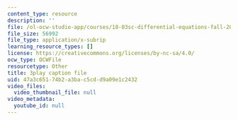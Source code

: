 ```yaml
---
content_type: resource
description: ''
file: /ol-ocw-studio-app/courses/18-03sc-differential-equations-fall-2011/47a3c65174b2a3bac5cdd9a09e1c2432_9KbpbBMThTE.srt
file_size: 56992
file_type: application/x-subrip
learning_resource_types: []
license: https://creativecommons.org/licenses/by-nc-sa/4.0/
ocw_type: OCWFile
resourcetype: Other
title: 3play caption file
uid: 47a3c651-74b2-a3ba-c5cd-d9a09e1c2432
video_files:
  video_thumbnail_file: null
video_metadata:
  youtube_id: null
---
```


